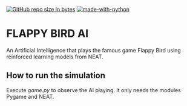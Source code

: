 [![GitHub repo size in bytes](https://img.shields.io/github/repo-size/davidmingueza98/flappy-bird-AI.svg)](https://github.com/davidmingueza98/flappy-bird-AI)
[![made-with-python](https://img.shields.io/badge/Made%20with-Python-1f425f.svg)](https://www.python.org/)

# FLAPPY BIRD AI

An Artificial Intelligence that plays the famous game Flappy Bird using reinforced learning models from NEAT.


## How to run the simulation
Execute *game.py* to observe the AI playing. It only needs the modules Pygame and NEAT.
